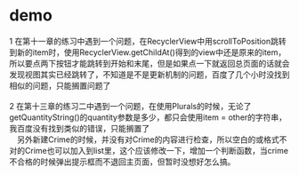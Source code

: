# demo
1 在第十一章的练习中遇到一个问题，在RecyclerView中用scrollToPosition跳转到新的item时，使用RecyclerView.getChildAt()得到的view中还是原来的item，所以要点两下按钮才能跳转到开始和末尾，但是如果点一下就返回总页面的话就会发现视图其实已经跳转了，不知道是不是更新机制的问题，百度了几个小时没找到相似的问题，只能搁置问题了<br><br>
2 在第十三章的练习二中遇到一个问题，在使用Plurals的时候，无论了getQuantityString()的quantity参数是多少，都只会使用item = other的字符串，我百度没有找到类似的错误，只能搁置了<br>
　另外新建Crime的时候，并没有对Crime的内容进行检查，所以空白的或格式不对的Crime也可以加入到list里，这个应该修改一下，增加一个判断函数，当crime不合格的时候弹出提示框而不退回主页面，但暂时没想好怎么搞。
